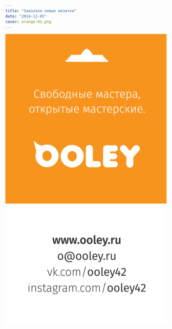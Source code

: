 ```yaml
---
title: "Заказали новые визитки"
date: "2014-12-05"
cover: orange-01.png
---
```


![](./orange-01.png)
